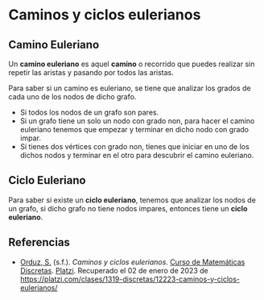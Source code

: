 # Caminos y ciclos eulerianos

## Camino Euleriano

Un **camino euleriano** es aquel **camino** o recorrido que puedes realizar sin repetir las aristas y pasando por todos las aristas.

Para saber si un camino es euleriano, se tiene que analizar los grados de cada uno de los nodos de dicho grafo. 

- Si todos los nodos de un grafo son pares.
- Si un grafo tiene un solo un nodo con grado non, para hacer el camino euleriano tenemos que empezar y terminar en dicho nodo con grado impar.
- Si tienes dos vértices con grado non, tienes que iniciar en uno de los dichos nodos y terminar en el otro para descubrir el camino euleriano.

## Ciclo Euleriano

Para saber si existe un **ciclo euleriano**, tenemos que analizar los nodos de un grafo, si dicho grafo no tiene nodos impares, entonces tiene un **ciclo euleriano**.

<div style="page-break-after: always;"></div>

## Referencias

- [Orduz, S.](https://platzi.com/profesores/sergio-orduz-240/) (s.f.). _Caminos y ciclos eulerianos_. [Curso de Matemáticas Discretas](https://platzi.com/cursos/discretas/). [Platzi](https://platzi.com/). Recuperado el 02 de enero de 2023 de https://platzi.com/clases/1319-discretas/12223-caminos-y-ciclos-eulerianos/
